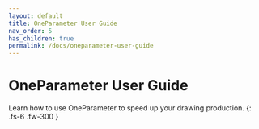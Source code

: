```yaml
---
layout: default
title: OneParameter User Guide
nav_order: 5
has_children: true
permalink: /docs/oneparameter-user-guide
---
```


# OneParameter User Guide

Learn how to use OneParameter to speed up your drawing production.
{: .fs-6 .fw-300 }